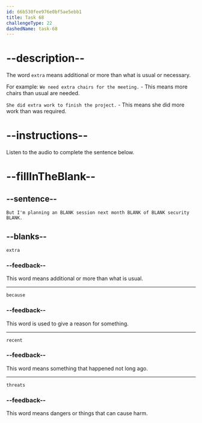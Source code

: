 ```yaml
---
id: 66b530fee976e0bf5ae5ebb1
title: Task 68
challengeType: 22
dashedName: task-68
---
```


<!-- (Audio) Brian: We have them quarterly. But I'm planning an extra session next month because of recent security threats. -->

# --description--

The word `extra` means additional or more than what is usual or necessary.

For example:
`We need extra chairs for the meeting.` - This means more chairs than usual are needed.

`She did extra work to finish the project.` - This means she did more work than was required.

# --instructions--

Listen to the audio to complete the sentence below.

# --fillInTheBlank--

## --sentence--

`But I'm planning an BLANK session next month BLANK of BLANK security BLANK.`

## --blanks--

`extra`

### --feedback--

This word means additional or more than what is usual.

---

`because`

### --feedback--

This word is used to give a reason for something.

---

`recent`

### --feedback--

This word means something that happened not long ago.

---

`threats`

### --feedback--

This word means dangers or things that can cause harm.
